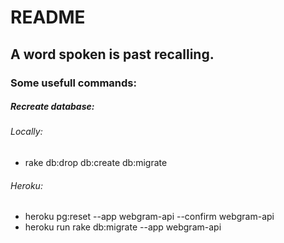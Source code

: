 # README

## A word spoken is past recalling.
### Some usefull commands:

##### Recreate database:
###### Locally:
 - rake db:drop db:create db:migrate
###### Heroku:
 - heroku pg:reset --app webgram-api --confirm webgram-api
 - heroku run rake db:migrate --app webgram-api

